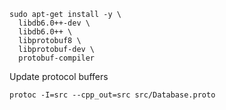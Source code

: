 
```
sudo apt-get install -y \
  libdb6.0++-dev \
  libdb6.0++ \
  libprotobuf8 \
  libprotobuf-dev \
  protobuf-compiler
```

Update protocol buffers

```
protoc -I=src --cpp_out=src src/Database.proto
```

